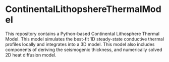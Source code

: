 # ContinentalLithopshereThermalModel
This repository contains a Python-based Continental Lithosphere Thermal Model. This model simulates the best-fit 1D steady-state conductive thermal profiles locally and integrates into a 3D model. This model also includes components of deriving the seismogenic thickness, and numerically solved 2D heat diffusion model.
